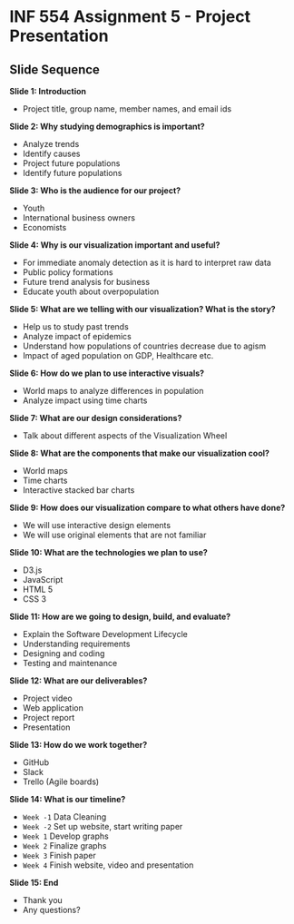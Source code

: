 # INF 554 Assignment 5 - Project Presentation

## Slide Sequence

__Slide 1: Introduction__
- Project title, group name, member names, and email ids

__Slide 2: Why studying demographics is important?__
- Analyze trends
- Identify causes
- Project future populations
- Identify future populations

__Slide 3: Who is the audience for our project?__
- Youth
- International business owners
- Economists

__Slide 4: Why is our visualization important and useful?__
- For immediate anomaly detection as it is hard to interpret raw data
- Public policy formations
- Future trend analysis for business
- Educate youth about overpopulation

__Slide 5: What are we telling with our visualization? What is the story?__
- Help us to study past trends
- Analyze impact of epidemics
- Understand how populations of countries decrease due to agism
- Impact of aged population on GDP, Healthcare etc.

__Slide 6: How do we plan to use interactive visuals?__
- World maps to analyze differences in population
- Analyze impact using time charts

__Slide 7: What are our design considerations?__
- Talk about different aspects of the Visualization Wheel

__Slide 8: What are the components that make our visualization cool?__
- World maps
- Time charts
- Interactive stacked bar charts

__Slide 9: How does our visualization compare to what others have done?__
- We will use interactive design elements
- We will use original elements that are not familiar

__Slide 10: What are the technologies we plan to use?__
- D3.js
- JavaScript
- HTML 5
- CSS 3

__Slide 11: How are we going to design, build, and evaluate?__
- Explain the Software Development Lifecycle
- Understanding requirements
- Designing and coding
- Testing and maintenance

__Slide 12: What are our deliverables?__
- Project video
- Web application
- Project report
- Presentation

__Slide 13: How do we work together?__
- GitHub
- Slack
- Trello (Agile boards)

__Slide 14: What is our timeline?__
- `Week -1` Data Cleaning
- `Week -2` Set up website, start writing paper
- `Week 1` Develop graphs
- `Week 2` Finalize graphs
- `Week 3` Finish paper
- `Week 4` Finish website, video and presentation

__Slide 15: End__
- Thank you
- Any questions?
